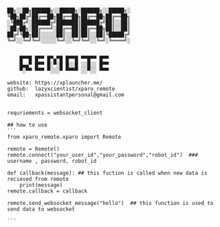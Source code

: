     ██╗░░██╗██████╗░░█████╗░██████╗░░█████╗░
    ╚██╗██╔╝██╔══██╗██╔══██╗██╔══██╗██╔══██╗
    ░╚███╔╝░██████╔╝███████║██████╔╝██║░░██║
    ░██╔██╗░██╔═══╝░██╔══██║██╔══██╗██║░░██║
    ██╔╝╚██╗██║░░░░░██║░░██║██║░░██║╚█████╔╝
    ╚═╝░░╚═╝╚═╝░░░░░╚═╝░░╚═╝╚═╝░░╚═╝░╚════╝░


        █▀▀█ █▀▀ █▀▄▀█ █▀▀█ ▀▀█▀▀ █▀▀ 
        █▄▄▀ █▀▀ █░▀░█ █░░█ ░░█░░ █▀▀ 
        ▀░▀▀ ▀▀▀ ▀░░░▀ ▀▀▀▀ ░░▀░░ ▀▀▀

    website: https://xplauncher.me/
    github:  lazyxcientist/xparo_remote
    email:   xpassistantpersonal@gmail.com


    requriements = websocket_client

    ## how to use
    ```
    from xparo_remote.xparo import Remote
    
    remote = Remote()
    remote.connect("your_user_id","your_password","robot_id")  ### username , password, robot_id

    def callback(message): ## this fuction is called when new data is recieved from remote
        print(message)
    remote.callback = callback

    remote.send_websocket_message("hello")  ## this function is used to send data to websocket

    ```
